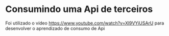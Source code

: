 # Consumindo uma Api de terceiros
Foi utilizado o vídeo https://www.youtube.com/watch?v=Xl9VYiUSArU  para desenvolver o aprendizado de consumo de Api
